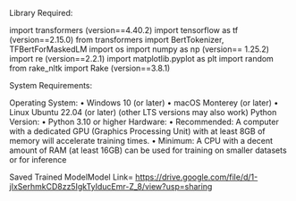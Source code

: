 Library Required:

import transformers (version==4.40.2)
import tensorflow as tf (version==2.15.0)
from transformers import BertTokenizer, TFBertForMaskedLM
import os
import numpy as np (version== 1.25.2)
import re (version==2.2.1)
import matplotlib.pyplot as plt
import random
from rake_nltk import Rake (version==3.8.1)



System Requirements:

Operating System:
	•	Windows 10 (or later)
	•	macOS Monterey (or later)
	•	Linux Ubuntu 22.04 (or later) (other LTS versions may also work)
Python Version:
	•	Python 3.10 or higher 
Hardware:
	•	Recommended: A computer with a dedicated GPU (Graphics Processing Unit) with at least 8GB of memory will accelerate training times.
	•	Minimum: A CPU with a decent amount of RAM (at least 16GB) can be used for training on smaller datasets or for inference


Saved Trained ModelModel Link= https://drive.google.com/file/d/1-jIxSerhmkCD8zz5IgkTyIducEmr-Z_8/view?usp=sharing
